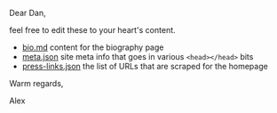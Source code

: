 Dear Dan,

feel free to edit these to your heart's content.

-   [bio.md](bio.md) content for the biography page
-   [meta.json](meta.json) site meta info that goes in various `<head></head>` bits
-   [press-links.json](press-links.json) the list of URLs that are scraped for the homepage

Warm regards,

Alex
